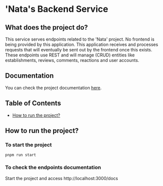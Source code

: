 # 'Nata's Backend Service

## What does the project do?

This service serves endpoints related to the 'Nata' project. No frontend is being provided by this application. This application receives and processes requests that will eventually be sent out by the frontend once this exists.
These endpoints use REST and will manage (CRUD) entities like establishments, reviews, comments, reactions and user accounts.

## Documentation

You can check the project documentation [here](docs).

## Table of Contents

- [How to run the project?](#how-to-run-the-project)

## How to run the project?

### To start the project

    pnpm run start

### To check the endpoints documentation

Start the project and access http://localhost:3000/docs
